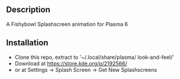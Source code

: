 ## Description
 A Fishybowl Splashscreen animation for Plasma 6
## Installation
 - Clone this repo, extract to '~/.local/share/plasma/ look-and-feel/'
 -  Download at https://store.kde.org/p/2192566/
 - or at Settings -> Splash Screen -> Get New Splashscreens

